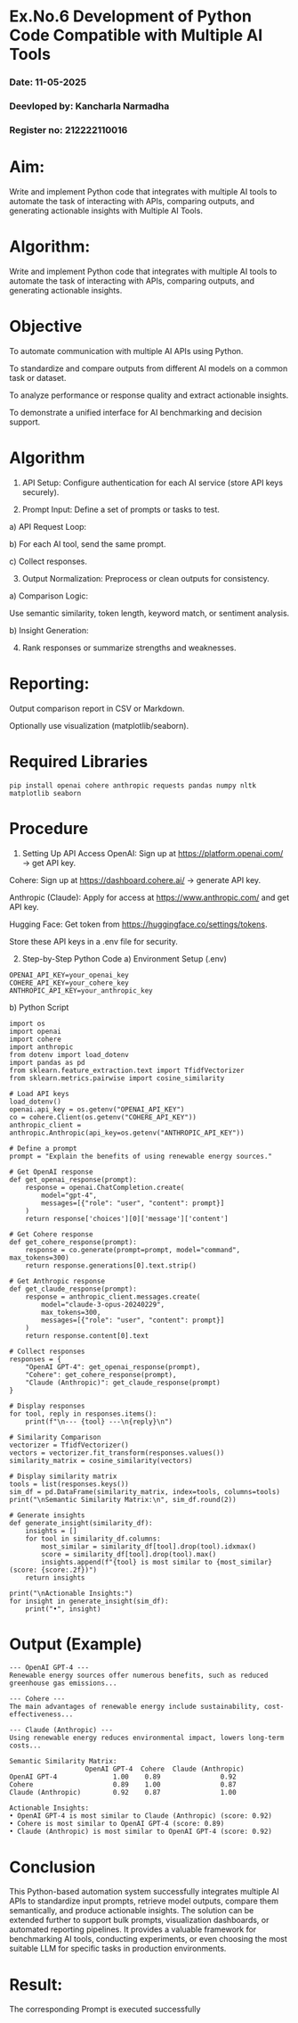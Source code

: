 # Ex.No.6 Development of Python Code Compatible with Multiple AI Tools

### Date: 11-05-2025
### Deevloped by: Kancharla Narmadha
### Register no: 212222110016

# Aim:
Write and implement Python code that integrates with multiple AI tools to automate the task of interacting with APIs, comparing outputs, and generating actionable insights with Multiple AI Tools.

# Algorithm: 
Write and implement Python code that integrates with multiple AI tools to automate the task of interacting with APIs, comparing outputs, and generating actionable insights.

# Objective
To automate communication with multiple AI APIs using Python.

To standardize and compare outputs from different AI models on a common task or dataset.

To analyze performance or response quality and extract actionable insights.

To demonstrate a unified interface for AI benchmarking and decision support.

# Algorithm
1. API Setup: Configure authentication for each AI service (store API keys securely).

2. Prompt Input: Define a set of prompts or tasks to test.

a) API Request Loop:

b) For each AI tool, send the same prompt.

c) Collect responses.

3. Output Normalization: Preprocess or clean outputs for consistency.

a) Comparison Logic:

Use semantic similarity, token length, keyword match, or sentiment analysis.

b) Insight Generation:

4. Rank responses or summarize strengths and weaknesses.

# Reporting:

Output comparison report in CSV or Markdown.

Optionally use visualization (matplotlib/seaborn).

# Required Libraries
```
pip install openai cohere anthropic requests pandas numpy nltk matplotlib seaborn
```
# Procedure
1. Setting Up API Access
OpenAI: Sign up at https://platform.openai.com/ → get API key.

Cohere: Sign up at https://dashboard.cohere.ai/ → generate API key.

Anthropic (Claude): Apply for access at https://www.anthropic.com/ and get API key.

Hugging Face: Get token from https://huggingface.co/settings/tokens.

Store these API keys in a .env file for security.

2. Step-by-Step Python Code
a) Environment Setup (.env)
```
OPENAI_API_KEY=your_openai_key
COHERE_API_KEY=your_cohere_key
ANTHROPIC_API_KEY=your_anthropic_key
```
b) Python Script
```
import os
import openai
import cohere
import anthropic
from dotenv import load_dotenv
import pandas as pd
from sklearn.feature_extraction.text import TfidfVectorizer
from sklearn.metrics.pairwise import cosine_similarity

# Load API keys
load_dotenv()
openai.api_key = os.getenv("OPENAI_API_KEY")
co = cohere.Client(os.getenv("COHERE_API_KEY"))
anthropic_client = anthropic.Anthropic(api_key=os.getenv("ANTHROPIC_API_KEY"))

# Define a prompt
prompt = "Explain the benefits of using renewable energy sources."

# Get OpenAI response
def get_openai_response(prompt):
    response = openai.ChatCompletion.create(
        model="gpt-4",
        messages=[{"role": "user", "content": prompt}]
    )
    return response['choices'][0]['message']['content']

# Get Cohere response
def get_cohere_response(prompt):
    response = co.generate(prompt=prompt, model="command", max_tokens=300)
    return response.generations[0].text.strip()

# Get Anthropic response
def get_claude_response(prompt):
    response = anthropic_client.messages.create(
        model="claude-3-opus-20240229",
        max_tokens=300,
        messages=[{"role": "user", "content": prompt}]
    )
    return response.content[0].text

# Collect responses
responses = {
    "OpenAI GPT-4": get_openai_response(prompt),
    "Cohere": get_cohere_response(prompt),
    "Claude (Anthropic)": get_claude_response(prompt)
}

# Display responses
for tool, reply in responses.items():
    print(f"\n--- {tool} ---\n{reply}\n")

# Similarity Comparison
vectorizer = TfidfVectorizer()
vectors = vectorizer.fit_transform(responses.values())
similarity_matrix = cosine_similarity(vectors)

# Display similarity matrix
tools = list(responses.keys())
sim_df = pd.DataFrame(similarity_matrix, index=tools, columns=tools)
print("\nSemantic Similarity Matrix:\n", sim_df.round(2))

# Generate insights
def generate_insight(similarity_df):
    insights = []
    for tool in similarity_df.columns:
        most_similar = similarity_df[tool].drop(tool).idxmax()
        score = similarity_df[tool].drop(tool).max()
        insights.append(f"{tool} is most similar to {most_similar} (score: {score:.2f})")
    return insights

print("\nActionable Insights:")
for insight in generate_insight(sim_df):
    print("•", insight)
```
# Output (Example)
```
--- OpenAI GPT-4 ---
Renewable energy sources offer numerous benefits, such as reduced greenhouse gas emissions...

--- Cohere ---
The main advantages of renewable energy include sustainability, cost-effectiveness...

--- Claude (Anthropic) ---
Using renewable energy reduces environmental impact, lowers long-term costs...

Semantic Similarity Matrix:
                   OpenAI GPT-4  Cohere  Claude (Anthropic)
OpenAI GPT-4              1.00    0.89               0.92
Cohere                    0.89    1.00               0.87
Claude (Anthropic)        0.92    0.87               1.00

Actionable Insights:
• OpenAI GPT-4 is most similar to Claude (Anthropic) (score: 0.92)
• Cohere is most similar to OpenAI GPT-4 (score: 0.89)
• Claude (Anthropic) is most similar to OpenAI GPT-4 (score: 0.92)
```
# Conclusion
This Python-based automation system successfully integrates multiple AI APIs to standardize input prompts, retrieve model outputs, compare them semantically, and produce actionable insights. The solution can be extended further to support bulk prompts, visualization dashboards, or automated reporting pipelines. It provides a valuable framework for benchmarking AI tools, conducting experiments, or even choosing the most suitable LLM for specific tasks in production environments.

# Result: 
The corresponding Prompt is executed successfully
